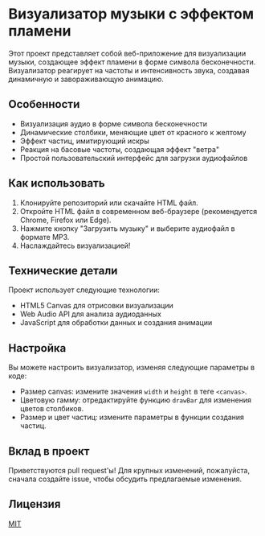 # Визуализатор музыки с эффектом пламени

Этот проект представляет собой веб-приложение для визуализации музыки, создающее эффект пламени в форме символа бесконечности. Визуализатор реагирует на частоты и интенсивность звука, создавая динамичную и завораживающую анимацию.

## Особенности

- Визуализация аудио в форме символа бесконечности
- Динамические столбики, меняющие цвет от красного к желтому
- Эффект частиц, имитирующий искры
- Реакция на басовые частоты, создающая эффект "ветра"
- Простой пользовательский интерфейс для загрузки аудиофайлов

## Как использовать

1. Клонируйте репозиторий или скачайте HTML файл.
2. Откройте HTML файл в современном веб-браузере (рекомендуется Chrome, Firefox или Edge).
3. Нажмите кнопку "Загрузить музыку" и выберите аудиофайл в формате MP3.
4. Наслаждайтесь визуализацией!

## Технические детали

Проект использует следующие технологии:

- HTML5 Canvas для отрисовки визуализации
- Web Audio API для анализа аудиоданных
- JavaScript для обработки данных и создания анимации

## Настройка

Вы можете настроить визуализатор, изменяя следующие параметры в коде:

- Размер canvas: измените значения `width` и `height` в теге `<canvas>`.
- Цветовую гамму: отредактируйте функцию `drawBar` для изменения цветов столбиков.
- Размер и цвет частиц: измените параметры в функции создания частиц.

## Вклад в проект

Приветствуются pull request'ы! Для крупных изменений, пожалуйста, сначала создайте issue, чтобы обсудить предлагаемые изменения.

## Лицензия

[MIT](https://choosealicense.com/licenses/mit/)
